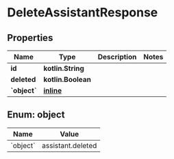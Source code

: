 
# DeleteAssistantResponse

## Properties
| Name | Type | Description | Notes |
| ------------ | ------------- | ------------- | ------------- |
| **id** | **kotlin.String** |  |  |
| **deleted** | **kotlin.Boolean** |  |  |
| **&#x60;object&#x60;** | [**inline**](#&#x60;Object&#x60;) |  |  |


<a id="`Object`"></a>
## Enum: object
| Name | Value |
| ---- | ----- |
| &#x60;object&#x60; | assistant.deleted |



